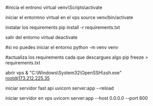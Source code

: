 #inicia el entrono virtual
venv\Scripts\activate  

iniciar el entormno virtual en el vps
source venv/bin/activate

instalar los requirements
pip install -r requirements.txt

salir del entorno virtual
deactivate


#si no puedes iniciar el entorno
python -m venv venv

#actualiza los requirements cada que descargues algo
pip freeze > requirements.txt

abrir vps
& "C:\Windows\System32\OpenSSH\ssh.exe" root@173.212.225.35


iniciar servidor fast api
 uvicorn server:app --reload       

 iniciar servidor en vps
 uvicorn server:app --host 0.0.0.0 --port 800
